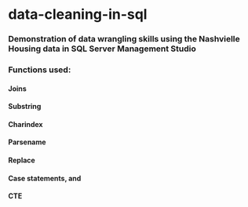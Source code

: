 # data-cleaning-in-sql
### Demonstration of data wrangling skills using the Nashvielle Housing data in SQL Server Management Studio
### Functions used:
#### Joins
 ####    Substring
  ####   Charindex
  ####   Parsename
  ####   Replace
  ####   Case statements, and 
  ####   CTE 
     
                    
